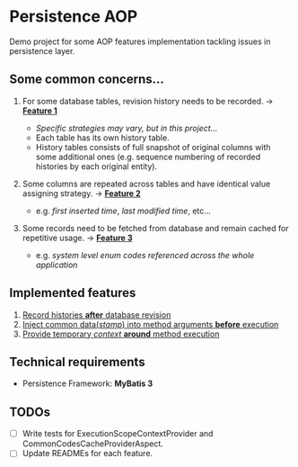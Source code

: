 # Persistence AOP
Demo project for some AOP features implementation tackling issues in persistence layer.

## Some common concerns...

1. For some database tables, revision history needs to be recorded. &rarr; [**Feature 1**](./src/main/java/mynghn/persistenceaop/aop/history)
   - _Specific strategies may vary, but in this project..._
   - Each table has its own history table.
   - History tables consists of full snapshot of original columns with some additional ones (e.g. sequence numbering of recorded histories by each original entity).

2. Some columns are repeated across tables and have identical value assigning strategy. &rarr; [**Feature 2**](./src/main/java/mynghn/persistenceaop/aop/injection)
   - e.g. _first inserted time_, _last modified time_, etc...

3. Some records need to be fetched from database and remain cached for repetitive usage. &rarr; [**Feature 3**](./src/main/java/mynghn/persistenceaop/aop/context)
   - e.g. _system level enum codes referenced across the whole application_

## Implemented features

1. [Record histories **after** database revision](./src/main/java/mynghn/persistenceaop/aop/history)
2. [Inject common data(_stamp_) into method arguments **before** execution](./src/main/java/mynghn/persistenceaop/aop/injection)
3. [Provide temporary _context_ **around** method execution](./src/main/java/mynghn/persistenceaop/aop/context)

## Technical requirements
- Persistence Framework: **MyBatis 3**

## TODOs
- [ ] Write tests for ExecutionScopeContextProvider and CommonCodesCacheProviderAspect.
- [ ] Update READMEs for each feature.
